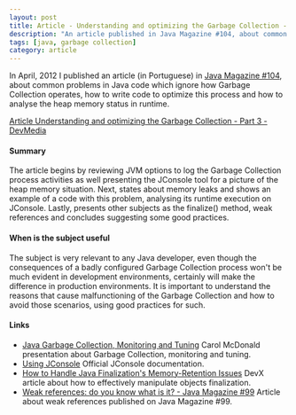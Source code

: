 ```yaml
---
layout: post
title: Article - Understanding and optimizing the Garbage Collection - Part 3 [pt]
description: "An article published in Java Magazine #104, about common problems in Java code which ignore how Garbage Collection operates, how to write code to optimize this process and how to analyse the heap memory status in runtime."
tags: [java, garbage collection]
category: article
---
```


In April, 2012 I published an article (in Portuguese) in [Java Magazine #104](http://www.devmedia.com.br/revista-java-magazine-104/24723), about common problems in Java code which ignore how Garbage Collection operates, how to write code to optimize this process and how to analyse the heap memory status in runtime.

[Article Understanding and optimizing the Garbage Collection - Part 3 - DevMedia](http://www.devmedia.com.br/entendendo-e-otimizando-o-garbage-collection-revista-java-magazine-104-parte-3/24725)

#### Summary
The article begins by reviewing JVM options to log the Garbage Collection process activities as well presenting the JConsole tool for a picture of the heap memory situation. Next, states about memory leaks and shows an example of a code with this problem, analysing its runtime execution on JConsole. Lastly, presents other subjects as the finalize() method, weak references and concludes suggesting some good practices.

#### When is the subject useful
The subject is very relevant to any Java developer, even though the consequences of a badly configured Garbage Collection process won't be much evident in development environments, certainly will make the difference in production environments. It is important to understand the reasons that cause malfunctioning of the Garbage Collection and how to avoid those scenarios, using good practices for such.

#### Links
 * [Java Garbage Collection, Monitoring and Tuning](http://www.slideshare.net/caroljmcdonald/java-garbage-collection-monitoring-and-tuning) Carol McDonald presentation about Garbage Collection, monitoring and tuning.
 * [Using JConsole](http://docs.oracle.com/javase/1.5.0/docs/guide/management/jconsole.html) Official JConsole documentation.
 * [How to Handle Java Finalization's Memory-Retention Issues](http://www.devx.com/Java/Article/30192) DevX article about how to effectively manipulate objects finalization.
 * [Weak references: do you know what is it? - Java Magazine #99](http://www.devmedia.com.br/referencias-fracas-sabe-o-que-sao-revista-java-magazine-99/23308) Article about weak references published on Java Magazine #99.
